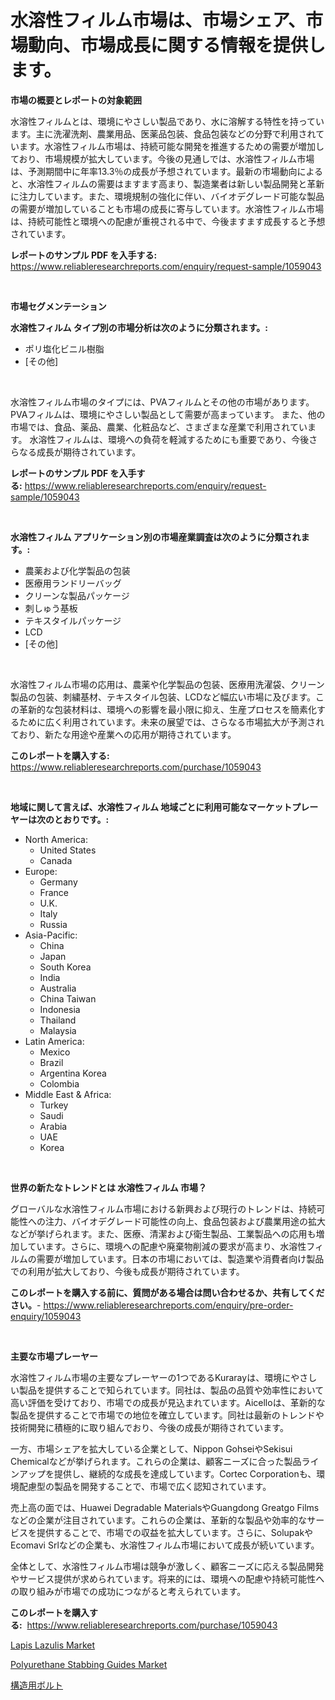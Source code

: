 <p><h1>水溶性フィルム市場は、市場シェア、市場動向、市場成長に関する情報を提供します。</h1></p><p><strong>市場の概要とレポートの対象範囲</strong></p>
<p><p>水溶性フィルムとは、環境にやさしい製品であり、水に溶解する特性を持っています。主に洗濯洗剤、農業用品、医薬品包装、食品包装などの分野で利用されています。水溶性フィルム市場は、持続可能な開発を推進するための需要が増加しており、市場規模が拡大しています。今後の見通しでは、水溶性フィルム市場は、予測期間中に年率13.3％の成長が予想されています。最新の市場動向によると、水溶性フィルムの需要はますます高まり、製造業者は新しい製品開発と革新に注力しています。また、環境規制の強化に伴い、バイオデグレード可能な製品の需要が増加していることも市場の成長に寄与しています。水溶性フィルム市場は、持続可能性と環境への配慮が重視される中で、今後ますます成長すると予想されています。</p></p>
<p><strong>レポートのサンプル PDF を入手する:</strong> <a href="https://www.reliableresearchreports.com/enquiry/request-sample/1059043">https://www.reliableresearchreports.com/enquiry/request-sample/1059043</a></p>
<p>&nbsp;</p>
<p><strong>市場セグメンテーション</strong></p>
<p><strong>水溶性フィルム タイプ別の市場分析は次のように分類されます。:</strong></p>
<p><ul><li>ポリ塩化ビニル樹脂</li><li>[その他]</li></ul></p>
<p>&nbsp;</p>
<p><p>水溶性フィルム市場のタイプには、PVAフィルムとその他の市場があります。 PVAフィルムは、環境にやさしい製品として需要が高まっています。 また、他の市場では、食品、薬品、農業、化粧品など、さまざまな産業で利用されています。 水溶性フィルムは、環境への負荷を軽減するためにも重要であり、今後さらなる成長が期待されています。</p></p>
<p><strong>レポートのサンプル PDF を入手する:</strong>&nbsp;<a href="https://www.reliableresearchreports.com/enquiry/request-sample/1059043">https://www.reliableresearchreports.com/enquiry/request-sample/1059043</a></p>
<p>&nbsp;</p>
<p><strong> 水溶性フィルム アプリケーション別の市場産業調査は次のように分類されます。:</strong></p>
<p><ul><li>農薬および化学製品の包装</li><li>医療用ランドリーバッグ</li><li>クリーンな製品パッケージ</li><li>刺しゅう基板</li><li>テキスタイルパッケージ</li><li>LCD</li><li>[その他]</li></ul></p>
<p>&nbsp;</p>
<p><p>水溶性フィルム市場の応用は、農薬や化学製品の包装、医療用洗濯袋、クリーン製品の包装、刺繍基材、テキスタイル包装、LCDなど幅広い市場に及びます。この革新的な包装材料は、環境への影響を最小限に抑え、生産プロセスを簡素化するために広く利用されています。未来の展望では、さらなる市場拡大が予測されており、新たな用途や産業への応用が期待されています。</p></p>
<p><strong>このレポートを購入する:</strong>&nbsp; <a href="https://www.reliableresearchreports.com/purchase/1059043">https://www.reliableresearchreports.com/purchase/1059043</a></p>
<p>&nbsp;</p>
<p><strong>地域に関して言えば、水溶性フィルム 地域ごとに利用可能なマーケットプレーヤーは次のとおりです。:</strong></p>
<p><ul>
    <li>
        North America:
        <ul>
            <li>United States</li>
            <li>Canada</li>
        </ul>
    </li>
    <li>
        Europe:
        <ul>
            <li>Germany</li>
            <li>France</li>
            <li>U.K.</li>
            <li>Italy</li>
            <li>Russia</li>
        </ul>
    </li>
    <li>
        Asia-Pacific:
        <ul>
            <li>China</li>
            <li>Japan</li>
            <li>South Korea</li>
            <li>India</li>
            <li>Australia</li>
            <li>China Taiwan</li>
            <li>Indonesia</li>
            <li>Thailand</li>
            <li>Malaysia</li>
        </ul>
    </li>
    <li>
        Latin America:
        <ul>
            <li>Mexico</li>
            <li>Brazil</li>
            <li>Argentina Korea</li>
            <li>Colombia</li>
        </ul>
    </li>
    <li>
        Middle East & Africa:
        <ul>
            <li>Turkey</li>
            <li>Saudi</li>
            <li>Arabia</li>
            <li>UAE</li>
            <li>Korea</li>
        </ul>
    </li>
    </ul></p>
<p>&nbsp;</p>
<p><strong>世界の新たなトレンドとは 水溶性フィルム 市場？</strong></p>
<p><p>グローバルな水溶性フィルム市場における新興および現行のトレンドは、持続可能性への注力、バイオデグレード可能性の向上、食品包装および農業用途の拡大などが挙げられます。また、医療、清潔および衛生製品、工業製品への応用も増加しています。さらに、環境への配慮や廃棄物削減の要求が高まり、水溶性フィルムの需要が増加しています。日本の市場においては、製造業や消費者向け製品での利用が拡大しており、今後も成長が期待されています。</p></p>
<p><strong>このレポートを購入する前に、質問がある場合は問い合わせるか、共有してください。</strong>- <a href="https://www.reliableresearchreports.com/enquiry/pre-order-enquiry/1059043">https://www.reliableresearchreports.com/enquiry/pre-order-enquiry/1059043</a></p>
<p>&nbsp;</p>
<p><strong>主要な市場プレーヤー</strong></p>
<p><p>水溶性フィルム市場の主要なプレーヤーの1つであるKurarayは、環境にやさしい製品を提供することで知られています。同社は、製品の品質や効率性において高い評価を受けており、市場での成長が見込まれています。Aicelloは、革新的な製品を提供することで市場での地位を確立しています。同社は最新のトレンドや技術開発に積極的に取り組んでおり、今後の成長が期待されています。</p><p>一方、市場シェアを拡大している企業として、Nippon GohseiやSekisui Chemicalなどが挙げられます。これらの企業は、顧客ニーズに合った製品ラインアップを提供し、継続的な成長を達成しています。Cortec Corporationも、環境配慮型の製品を開発することで、市場で広く認知されています。</p><p>売上高の面では、Huawei Degradable MaterialsやGuangdong Greatgo Filmsなどの企業が注目されています。これらの企業は、革新的な製品や効率的なサービスを提供することで、市場での収益を拡大しています。さらに、SolupakやEcomavi Srlなどの企業も、水溶性フィルム市場において成長が続いています。</p><p>全体として、水溶性フィルム市場は競争が激しく、顧客ニーズに応える製品開発やサービス提供が求められています。将来的には、環境への配慮や持続可能性への取り組みが市場での成功につながると考えられています。</p></p>
<p><strong>このレポートを購入する:</strong>&nbsp;&nbsp;<a href="https://www.reliableresearchreports.com/purchase/1059043">https://www.reliableresearchreports.com/purchase/1059043</a></p>
<p><p><a href="https://view.publitas.com/reportprime-1/lapis-lazulis-market-share-market-new-trends-analysis-report-by-type-by-application-by-end-use-by-region-and-segment-forecasts-2023-2030/">Lapis Lazulis Market</a></p><p><a href="https://view.publitas.com/reportprime-1/polyurethane-stabbing-guides-market-a-comprehensive-report-of-its-market-share-growth-trends-2023-2030/">Polyurethane Stabbing Guides Market</a></p><p><a href="https://github.com/adcxff01450218/Market-Research-Report-List-1/blob/main/1529264190038.md">構造用ボルト</a></p></p>